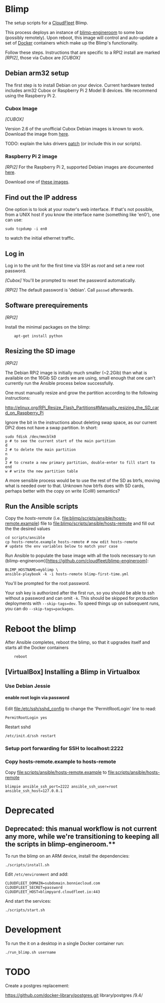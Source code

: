 Blimp
=====

The setup scripts for a [CloudFleet](https://cloudfleet.io/) Blimp.

This process deploys an instance of
[blimp-engineroom](https://github.com/cloudfleet/blimp-engineroom) to
some box (possibly remotely).  Upon reboot, this image will control
and auto-update a set of [Docker](www.docker.com) containers which
make up the Blimp's functionality.

Follow these steps.  Instructions that are specific to a RPI2 install
are marked *[RPI2]*, those via Cubox are *[CUBOX]*

## Debian arm32 setup

The first step is to install Debian on your device. Current hardware tested
includes arm32 Cubox or Raspberry Pi 2 Model B devices.
We recommend using the Raspberry Pi 2.

### Cubox Image
*[CUBOX]*

Version 2.6 of the unofficial Cubox Debian images is known to work.
Download the image from [here](http://www.armbian.com/cubox-i/).

TODO: explain the luks drivers
[patch](http://blog.soutade.fr/post/2015/08/luks-on-cubox-imx6-platform.html)
(or include this in our scripts).

### Raspberry Pi 2 image
*[RPi2]* For the Raspberry Pi 2, supported Debian images are documented
[here](http://sjoerd.luon.net/posts/2015/02/debian-jessie-on-rpi2/).

Download one of
[these images](https://images.collabora.co.uk/rpi2/).

## Find out the IP address

One option is to look at your router's web interface. If that's not possible,
from a UNIX host if you know the interface name (something like 'en0'),
one can use:

    sudo tcpdump -i en0

to watch the initial ethernet traffic.

## Log in

Log in to the unit for the first time via SSH as *root* and set a new root
password.

*[Cubox]* You'll be prompted to reset the password automatically.

*[RPI2]* The default password is 'debian'. Call `passwd` afterwards.

## Software prerequirements
*[RPI2]*

Install the minimal packages on the blimp:

        apt-get install python


## Resizing the SD image
*[RPi2]*

The Debian RPi2 image is initially much smaller (~2.2Gib) than what is
available on the 16Gib SD cards we are using, small enough that one can't
currently run the Ansible process below successfully.

One must manually resize and grow the partition according to the following
instructions:

<http://elinux.org/RPi_Resize_Flash_Partitions#Manually_resizing_the_SD_card_on_Raspberry_Pi>

Ignore the bit in the instructions about deleting swap space, as our
current DPi2 does not have a swap partition. In short:

    sudo fdisk /dev/mmcblk0
    p # to see the current start of the main partition
    d
    2 # to delete the main partition
    n
    p
    2 # to create a new primary partition, double-enter to fill start to end
    w # write the new partition table

A more sensible process would be to use the rest of the SD as btrfs,
moving what is needed over to that. Unknown how btrfs does with SD
cards, perhaps better with the copy on write (CoW) semantics?

## Run the Ansible scripts

Copy the *hosts-remote*
(i.e. <file:blimp/scripts/ansible/hosts-remote.example>) file to
<file:blimp/scripts/ansible/hosts-remote> and fill out the the
desired values

    cd scripts/ansible
    cp hosts-remote.example hosts-remote # now edit hosts-remote
    # update the env variables below to match your case

Run Ansible to populate the base image with all the tools necessary to run
(blimp-engineroom)[https://github.com/cloudfleet/blimp-engineroom]:

    BLIMP_HOSTNAME=myblimp \
    ansible-playbook -k -i hosts-remote blimp-first-time.yml

You'll be prompted for the root password.

Your ssh key is authorized after the first run, so you should be able to ssh
without a password and can omit `-k`. This should be skipped for production
deployments with `--skip-tags=dev`. To speed things up on subsequent runs,
you can do `--skip-tags=packages`.


# Reboot the blimp

  After Ansible completes, reboot the blimp, so that it upgrades
  itself and starts all the Docker containers

        reboot

## [VirtualBox] Installing a Blimp in Virtualbox

### Use Debian Jessie

#### enable root login via password

Edit <file:/etc/ssh/sshd_config> to change the 'PermitRootLogin' line
to read:

    PermitRootLogin yes

Restart sshd

    /etc/init.d/ssh restart


### Setup port forwarding for SSH to localhost:2222
### Copy hosts-remote.example to hosts-remote

Copy <file:scripts/ansible/hosts-remote.example> to <file:scripts/ansible/hosts-remote>

    blimpie ansible_ssh_port=2222 ansible_ssh_user=root ansible_ssh_host=127.0.0.1


# Deprecated

## Deprecated: this manual workflow is not current any more, while we're transitioning to keeping all the scripts in blimp-engineroom.**

To run the blimp on an ARM device, install the dependencies:

    ./scripts/install.sh

Edit `/etc/environment` and add:

    CLOUDFLEET_DOMAIN=subdomain.bonniecloud.com
    CLOUDFLEET_SECRET=password
    CLOUDFLEET_HOST=blimpyard.cloudfleet.io:443

And start the services:

    ./scripts/start.sh


# Development

To run the it on a desktop in a single Docker container run:

    ./run_blimp.sh username

# TODO

Create a postgres replacement:

https://github.com/docker-library/postgres.git library/postgres /9.4/
